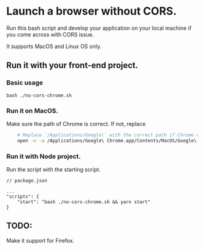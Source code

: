 # Launch a browser without CORS.

Run this bash script and develop your application on your local machine if you come across with CORS issue.

It supports MacOS and Linux OS only.

## Run it with your front-end project.

### Basic usage

```
bash ./no-cors-chrome.sh
```

### Run it on MacOS.

Make sure the path of Chrome is correct. If not, replace 

``` bash
    # Replace `/Applications/Google\` with the correct path if Chrome doesn't install in default path.
    open -n -a /Applications/Google\ Chrome.app/Contents/MacOS/Google\ ...
```

### Run it with Node project.

Run the script with the starting script.

```
// package.json

...
"scripts": {
    "start": "bash ./no-cors-chrome.sh && yarn start"
}
```

## TODO:

Make it support for Firefox.